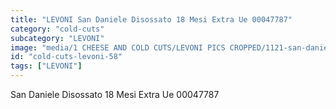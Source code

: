 ```yaml
---
title: "LEVONI San Daniele Disossato 18 Mesi Extra Ue 00047787"
category: "cold-cuts"
subcategory: "LEVONI"
image: "media/1 CHEESE AND COLD CUTS/LEVONI PICS CROPPED/1121-san-daniele-disossato-18-mesi-extra-ue-00047787.jpg"
id: "cold-cuts-levoni-58"
tags: ["LEVONI"]
---
```


San Daniele Disossato 18 Mesi Extra Ue 00047787
